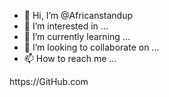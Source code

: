 - 👋 Hi, I’m @Africanstandup
- 👀 I’m interested in ...
- 🌱 I’m currently learning ...
- 💞️ I’m looking to collaborate on ...
- 📫 How to reach me ...

<!---
Africanstandup/Africanstandup is a ✨ special ✨ repository because its `README.md` (this file) appears on your GitHub profile.
You can click the Preview link to take a look at your changes.
--->https://GitHub.com

